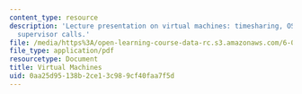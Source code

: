 ```yaml
---
content_type: resource
description: 'Lecture presentation on virtual machines: timesharing, OS kernels, and
  supervisor calls.'
file: /media/https%3A/open-learning-course-data-rc.s3.amazonaws.com/6-004-computation-structures-spring-2009/0aa25d95138b2ce13c989cf40faa7f5d_MIT6_004s09_lec18.pdf
file_type: application/pdf
resourcetype: Document
title: Virtual Machines
uid: 0aa25d95-138b-2ce1-3c98-9cf40faa7f5d
---
```

